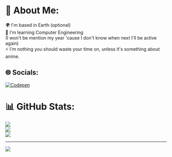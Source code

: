 # 💫 About Me:
🌍  I'm based in Earth (optional)<br>🧠  I'm learning Computer Engineering <br>       (I won't be mention my year 'cause I don't know when next I'll be active again)<br>⚡  I'm nothing you should waste your time on, unless it's something about anime.<br>


## 🌐 Socials:
[![Codepen](https://img.shields.io/badge/Codepen-000000?style=for-the-badge&logo=codepen&logoColor=white)](https://codepen.io/Dwildled_Prodigy) 
# 📊 GitHub Stats:
![](https://github-readme-stats.vercel.app/api?username=Dwindled-Prodigy&theme=vision-friendly-dark&hide_border=false&include_all_commits=false&count_private=false)<br/>
![](https://github-readme-streak-stats.herokuapp.com/?user=Dwindled-Prodigy&theme=vision-friendly-dark&hide_border=false)<br/>
![](https://github-readme-stats.vercel.app/api/top-langs/?username=Dwindled-Prodigy&theme=vision-friendly-dark&hide_border=false&include_all_commits=false&count_private=false&layout=compact)

---
[![](https://visitcount.itsvg.in/api?id=Dwindled-Prodigy&icon=0&color=2)](https://visitcount.itsvg.in)

<!-- Proudly created with GPRM ( https://gprm.itsvg.in ) -->
